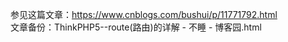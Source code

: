 参见这篇文章：https://www.cnblogs.com/bushui/p/11771792.html  
文章备份：ThinkPHP5--route(路由)的详解 - 不睡 - 博客园.html  